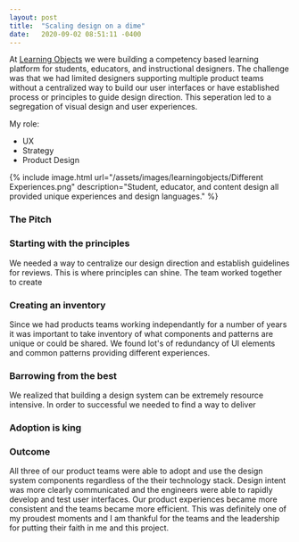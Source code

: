 ```yaml
---
layout: post
title:  "Scaling design on a dime"
date:   2020-09-02 08:51:11 -0400
---
```


At [Learning Objects](https://www.cengage.com) we were building a competency based learning platform for students, educators, and instructional designers. The challenge was that we had limited designers supporting multiple product teams without a centralized way to build our user interfaces or have established process or  principles to guide design direction. This seperation led to a segregation of visual design and user experiences.

My role:

* UX
* Strategy
* Product Design

{% include image.html url="/assets/images/learningobjects/Different Experiences.png" description="Student, educator, and content design all provided unique experiences and design languages." %}

### The Pitch

### Starting with the principles
We needed a way to centralize our design direction and establish guidelines for reviews. This is where principles can shine. The team worked together to create 

### Creating an inventory
Since we had products teams working independantly for a number of years it was important to take inventory of what components and patterns are unique or could be shared. We found lot's of redundancy of UI elements and common patterns providing different experiences.


### Barrowing from the best
We realized that building a design system can be extremely resource intensive. In order to successful we needed to find a way to deliver
### Adoption is king


### Outcome
All three of our product teams were able to adopt and use the design system components regardless of the their technology stack. Design intent was more clearly communicated and the engineers were able to rapidly develop and test user interfaces. Our product experiences became more consistent and the teams became more efficient. This was definitely one of my proudest moments and I am thankful for the teams and the leadership for putting their faith in me and this project.